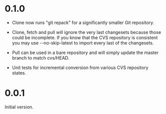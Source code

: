 # 0.1.0

* Clone now runs "git repack" for a significantly smaller Git repository.

* Clone, fetch and pull will ignore the very last changesets because those
  could be incomplete. If you know that the CVS repository is consistent
  you may use --no-skip-latest to import every last of the changesets.

* Pull can be used in a bare repository and will simply update the master
  branch to match cvs/HEAD.

* Unit tests for incremental conversion from various CVS repository states.

# 0.0.1

Initial version.
